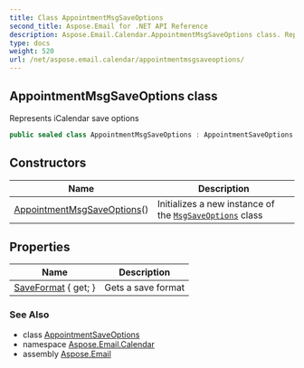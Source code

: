 ```yaml
---
title: Class AppointmentMsgSaveOptions
second_title: Aspose.Email for .NET API Reference
description: Aspose.Email.Calendar.AppointmentMsgSaveOptions class. Represents iCalendar save options
type: docs
weight: 520
url: /net/aspose.email.calendar/appointmentmsgsaveoptions/
---
```

## AppointmentMsgSaveOptions class

Represents iCalendar save options

```csharp
public sealed class AppointmentMsgSaveOptions : AppointmentSaveOptions
```

## Constructors

| Name | Description |
| --- | --- |
| [AppointmentMsgSaveOptions](appointmentmsgsaveoptions/)() | Initializes a new instance of the [`MsgSaveOptions`](../../aspose.email/msgsaveoptions/) class |

## Properties

| Name | Description |
| --- | --- |
| [SaveFormat](../../aspose.email.calendar/appointmentsaveoptions/saveformat/) { get; } | Gets a save format |

### See Also

* class [AppointmentSaveOptions](../appointmentsaveoptions/)
* namespace [Aspose.Email.Calendar](../../aspose.email.calendar/)
* assembly [Aspose.Email](../../)


